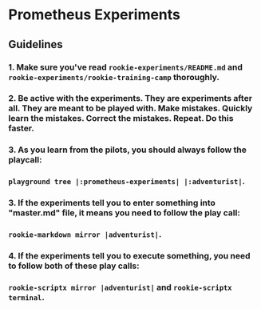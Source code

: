# **Prometheus Experiments**

## **Guidelines**

### 1. Make sure you've read `rookie-experiments/README.md` and `rookie-experiments/rookie-training-camp` thoroughly. 

### 2. Be active with the experiments. They are experiments after all. They are meant to be played with. Make mistakes. Quickly learn the mistakes. Correct the mistakes. Repeat. Do this faster. 

### 3. As you learn from the pilots, you should always follow the playcall: 

### `playground tree |:prometheus-experiments| |:adventurist|`. 

### 3. If the experiments tell you to enter something into **"master.md"** file, it means you need to follow the play call:

### `rookie-markdown mirror |adventurist|`.

### 4. If the experiments tell you to execute something, you need to follow both of these play calls: 

### `rookie-scriptx mirror |adventurist|` and `rookie-scriptx terminal`.